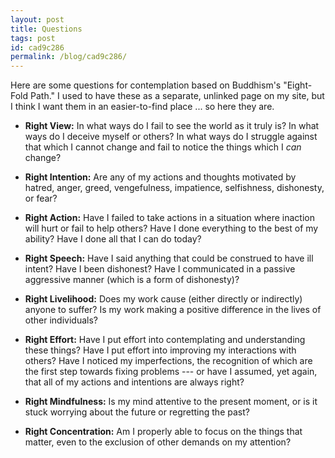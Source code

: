 ```yaml
---
layout: post
title: Questions
tags: post
id: cad9c286
permalink: /blog/cad9c286/
---
```


Here are some questions for contemplation based on Buddhism's "Eight-Fold Path." I used to have these as a separate, unlinked page on my site, but I think I want them in an easier-to-find place ... so here they are.

- **Right View:** In what ways do I fail to see the world as it truly is? In what ways do I deceive myself or others? In what ways do I struggle against that which I cannot change and fail to notice the things which I *can* change?

- **Right Intention:** Are any of my actions and thoughts motivated by hatred, anger, greed, vengefulness, impatience, selfishness, dishonesty, or fear?

- **Right Action:** Have I failed to take actions in a situation where inaction will hurt or fail to help others? Have I done everything to the best of my ability? Have I done all that I can do today?

- **Right Speech:** Have I said anything that could be construed to have ill intent? Have I been dishonest? Have I communicated in a passive aggressive manner (which is a form of dishonesty)?

- **Right Livelihood:** Does my work cause (either directly or indirectly) anyone to suffer? Is my work making a positive difference in the lives of other individuals?

- **Right Effort:** Have I put effort into contemplating and understanding these things? Have I put effort into improving my interactions with others? Have I noticed my imperfections, the recognition of which are the first step towards fixing problems --- or have I assumed, yet again, that all of my actions and intentions are always right?

- **Right Mindfulness:** Is my mind attentive to the present moment, or is it stuck worrying about the future or regretting the past?

- **Right Concentration:** Am I properly able to focus on the things that matter, even to the exclusion of other demands on my attention?
